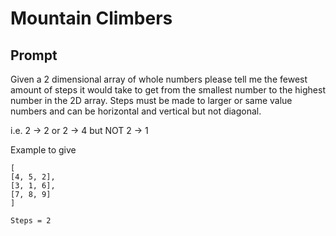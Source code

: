# Mountain Climbers
## Prompt
Given a 2 dimensional array of whole numbers please tell me the fewest amount of steps it would take to get from the smallest number to the highest number in the 2D array. Steps must be made to larger or same value numbers and can be horizontal and vertical but not diagonal.

i.e. 2 -> 2 or 2 -> 4 but NOT 2 -> 1

Example to give
```
[
[4, 5, 2],
[3, 1, 6],
[7, 8, 9]
]

Steps = 2

```